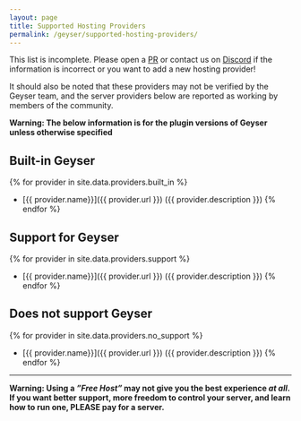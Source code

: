 ```yaml
---
layout: page
title: Supported Hosting Providers
permalink: /geyser/supported-hosting-providers/
---
```


This list is incomplete. Please open a [PR](https://github.com/GeyserMC/GeyserWiki/pulls) or contact us on [Discord](https://discord.gg/geysermc) if the information is incorrect or you want to add a new hosting provider!

It should also be noted that these providers may not be verified by the Geyser team, and the server providers below are reported as working by members of the community.

**Warning: The below information is for the plugin versions of Geyser unless otherwise specified**

## Built-in Geyser
{% for provider in site.data.providers.built_in %}
* [{{ provider.name}}]({{ provider.url }}) ({{ provider.description }})
{% endfor %}

## Support for Geyser
{% for provider in site.data.providers.support %}
* [{{ provider.name}}]({{ provider.url }}) ({{ provider.description }})
{% endfor %}

## Does not support Geyser
{% for provider in site.data.providers.no_support %}
* [{{ provider.name}}]({{ provider.url }}) ({{ provider.description }})
{% endfor %}

---

**Warning: Using a *”Free Host”* may not give you the best experience *at all*. If you want better support, more freedom to control your server, and learn how to run one, PLEASE pay for a server.**
